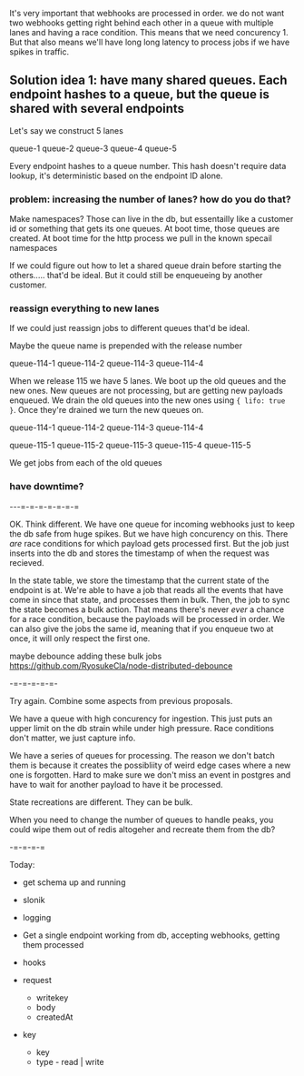 It's very important that webhooks are processed in order. we do not want two webhooks getting right behind each other in a queue with multiple lanes and having a race condition. This means that we need concurency 1. But that also means we'll have long long latency to process jobs if we have spikes in traffic.

## Solution idea 1: have many shared queues. Each endpoint hashes to a queue, but the queue is shared with several endpoints

Let's say we construct 5 lanes

queue-1
queue-2
queue-3
queue-4
queue-5

Every endpoint hashes to a queue number. This hash doesn't require data lookup, it's deterministic based on the endpoint ID alone.

### problem: increasing the number of lanes? how do you do that?

Make namespaces? Those can live in the db, but essentailly like a customer id or something that gets its one queues. At boot time, those queues are created. At boot time for the http process we pull in the known specail namespaces

If we could figure out how to let a shared queue drain before starting the others..... that'd be ideal. But it could still be enqueueing by another customer.

### reassign everything to new lanes

If we could just reassign jobs to different queues that'd be ideal.

Maybe the queue name is prepended with the release number

queue-114-1
queue-114-2
queue-114-3
queue-114-4

When we release 115 we have 5 lanes. We boot up the old queues and the new ones. New queues are not processing, but are getting new payloads enqueued. We drain the old queues into the new ones using `{ lifo: true }`. Once they're drained we turn the new queues on.

queue-114-1
queue-114-2
queue-114-3
queue-114-4

queue-115-1
queue-115-2
queue-115-3
queue-115-4
queue-115-5

We get jobs from each of the old queues

### have downtime?

---=-=-=-=-=-=-=

OK. Think different. We have one queue for incoming webhooks just to keep the db safe from huge spikes. But we have high concurency on this. There _are_ race conditions for which payload gets processed first. But the job just inserts into the db and stores the timestamp of when the request was recieved.

In the state table, we store the timestamp that the current state of the endpoint is at. We're able to have a job that reads all the events that have come in since that state, and processes them in bulk. Then, the job to sync the state becomes a bulk action. That means there's never _ever_ a chance for a race condition, because the payloads will be processed in order. We can also give the jobs the same id, meaning that if you enqueue two at once, it will only respect the first one.

maybe debounce adding these bulk jobs
https://github.com/RyosukeCla/node-distributed-debounce

-=-=-=-=-=-

Try again. Combine some aspects from previous proposals.

We have a queue with high concurency for ingestion. This just puts an upper limit on the db strain while under high pressure. Race conditions don't matter, we just capture info.

We have a series of queues for processing. The reason we don't batch them is because it creates the possibliity of weird edge cases where a new one is forgotten. Hard to make sure we don't miss an event in postgres and have to wait for another payload to have it be processed.

State recreations are different. They can be bulk.

When you need to change the number of queues to handle peaks, you could wipe them out of redis altogeher and recreate them from the db?

-=-=-=-=

Today:

- get schema up and running
- slonik
- logging
- Get a single endpoint working from db, accepting webhooks, getting them processed

- hooks
- request
  - writekey
  - body
  - createdAt
- key
  - key
  - type - read | write
